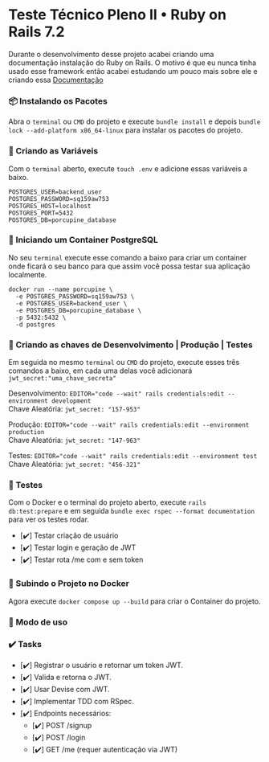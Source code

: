 # Teste Técnico Pleno II • Ruby on Rails 7.2
Durante o desenvolvimento desse projeto acabei criando uma documentação instalação do Ruby on Rails.
O motivo é que eu nunca tinha usado esse framework então acabei estudando um pouco mais sobre ele e criando essa [Documentação](https://www.notion.so/Ruby-on-Rails-20291718819a80f48e19e78fb74058db?source=copy_link)

### 📦 Instalando os Pacotes
Abra o `terminal` ou `CMD` do projeto e execute `bundle install` e depois `bundle lock --add-platform x86_64-linux` para instalar os pacotes do projeto.

### 📃 Criando as Variáveis
Com o `terminal` aberto, execute `touch .env` e adicione essas variáveis a baixo.
```shell
POSTGRES_USER=backend_user
POSTGRES_PASSWORD=sq159aw753
POSTGRES_HOST=localhost
POSTGRES_PORT=5432
POSTGRES_DB=porcupine_database
```

### 🐳 Iniciando um Container PostgreSQL
No seu `terminal` execute esse comando a baixo para criar um container onde ficará o seu banco para que assim você possa testar sua aplicação localmente.
```
docker run --name porcupine \
  -e POSTGRES_PASSWORD=sq159aw753 \
  -e POSTGRES_USER=backend_user \
  -e POSTGRES_DB=porcupine_database \
  -p 5432:5432 \
  -d postgres
```

### 🔑 Criando as chaves de Desenvolvimento | Produção | Testes
Em seguida no mesmo `terminal` ou `CMD` do projeto, execute esses três comandos a baixo, em cada uma delas você adicionará `jwt_secret:"uma_chave_secreta"`

  Desenvolvimento: `EDITOR="code --wait" rails credentials:edit --environment development`<br />
  Chave Aleatória: `jwt_secret: "157-953"`

  Produção: `EDITOR="code --wait" rails credentials:edit --environment production`<br />
  Chave Aleatória: `jwt_secret: "147-963"`

  Testes: `EDITOR="code --wait" rails credentials:edit --environment test`<br />
  Chave Aleatória: `jwt_secret: "456-321"`

### 🧪 Testes
Com o Docker e o terminal do projeto aberto, execute `rails db:test:prepare` e em seguida `bundle exec rspec --format documentation` para ver os testes rodar.
- [✔️] Testar criação de usuário
- [✔️] Testar login e geração de JWT
- [✔️] Testar rota /me com e sem token

### 🐳 Subindo o Projeto no Docker
Agora execute `docker compose up --build` para criar o Container do projeto.

### 📅 Modo de uso

### ✔️ Tasks
- [✔️] Registrar o usuário e retornar um token JWT.
- [✔️] Valida e retorna o JWT.
- [✔️] Usar Devise com JWT.
- [✔️] Implementar TDD com RSpec.
- [✔️] Endpoints necessários:
  - [✔️] POST /signup
  - [✔️] POST /login
  - [✔️] GET /me (requer autenticação via JWT)